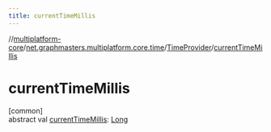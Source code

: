 ```yaml
---
title: currentTimeMillis
---
```

//[multiplatform-core](../../../index.html)/[net.graphmasters.multiplatform.core.time](../index.html)/[TimeProvider](index.html)/[currentTimeMillis](current-time-millis.html)



# currentTimeMillis



[common]\
abstract val [currentTimeMillis](current-time-millis.html): [Long](https://kotlinlang.org/api/latest/jvm/stdlib/kotlin/-long/index.html)




